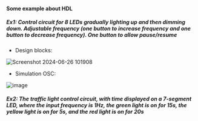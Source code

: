 #### Some example about HDL
##### Ex1: Control circuit for 8 LEDs gradually lighting up and then dimming down. Adjustable frequency (one button to increase frequency and one button to decrease frequency). One button to allow pause/resume
* Design blocks:

![Screenshot 2024-06-26 101908](https://github.com/Thingjang/prj_icsd/assets/118869957/34b6a000-9423-4038-8dd2-8708e7058f35)

* Simulation OSC:

![image](https://github.com/Thingjang/prj_icsd/assets/118869957/b81c390a-131b-4eb3-84c2-b8a362126331)

##### Ex2: The traffic light control circuit, with time displayed on a 7-segment LED, where the input frequency is 1Hz, the green light is on for 15s, the yellow light is on for 5s, and the red light is on for 20s
